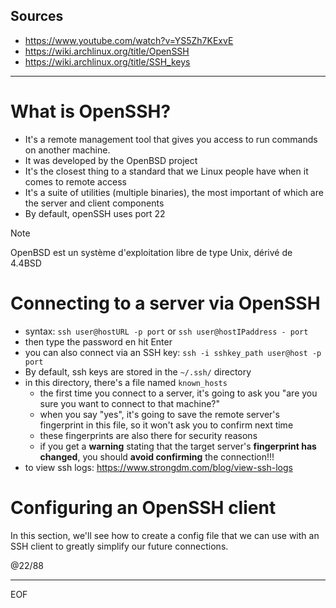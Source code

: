 ## Sources  

- https://www.youtube.com/watch?v=YS5Zh7KExvE
- https://wiki.archlinux.org/title/OpenSSH
- https://wiki.archlinux.org/title/SSH_keys

---

# What is OpenSSH?

- It's a remote management tool that gives you access to run commands on another machine.
- It was developed by the OpenBSD project
- It's the closest thing to a standard that we Linux people have when it comes to remote access
- It's a suite of utilities (multiple binaries), the most important of which are the server and client components
- By default, openSSH uses port 22

>[!note]
>OpenBSD est un système d'exploitation libre de type Unix, dérivé de 4.4BSD

# Connecting to a server via OpenSSH

- syntax: `ssh user@hostURL -p port` or `ssh user@hostIPaddress - port`
- then type the password en hit Enter
- you can also connect via an SSH key: `ssh -i sshkey_path user@host -p port`
- By default, ssh keys are stored in the `~/.ssh/` directory
- in this directory, there's a file named `known_hosts`
  - the first time you connect to a server, it's going to ask you "are you sure you want to connect to that machine?"
  - when you say "yes", it's going to save the remote server's fingerprint in this file, so it won't ask you to confirm next time
  - these fingerprints are also there for security reasons
  - if you get a **warning** stating that the target server's **fingerprint has changed**, you should **avoid confirming** the connection!!!
-  to view ssh logs: https://www.strongdm.com/blog/view-ssh-logs

# Configuring an OpenSSH client

In this section, we'll see how to create a config file that we can use with an SSH client to greatly simplify our future connections.  







@22/88

---
EOF
